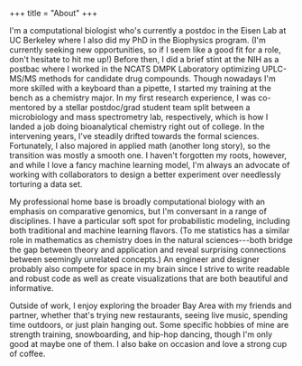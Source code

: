 +++
title = "About"
+++

I'm a computational biologist who's currently a postdoc in the Eisen Lab at UC Berkeley where I also did my PhD in the Biophysics program. (I'm currently seeking new opportunities, so if I seem like a good fit for a role, don't hesitate to hit me up!) Before then, I did a brief stint at the NIH as a postbac where I worked in the NCATS DMPK Laboratory optimizing UPLC-MS/MS methods for candidate drug compounds. Though nowadays I'm more skilled with a keyboard than a pipette, I started my training at the bench as a chemistry major. In my first research experience, I was co-mentored by a stellar postdoc/grad student team split between a microbiology and mass spectrometry lab, respectively, which is how I landed a job doing bioanalytical chemistry right out of college. In the intervening years, I've steadily drifted towards the formal sciences. Fortunately, I also majored in applied math (another long story), so the transition was mostly a smooth one. I haven't forgotten my roots, however, and while I love a fancy machine learning model, I'm always an advocate of working with collaborators to design a better experiment over needlessly torturing a data set.

My professional home base is broadly computational biology with an emphasis on comparative genomics, but I'm conversant in a range of disciplines. I have a particular soft spot for probabilistic modeling, including both traditional and machine learning flavors. (To me statistics has a similar role in mathematics as chemistry does in the natural sciences---both bridge the gap between theory and application and reveal surprising connections between seemingly unrelated concepts.) An engineer and designer probably also compete for space in my brain since I strive to write readable and robust code as well as create visualizations that are both beautiful and informative.

Outside of work, I enjoy exploring the broader Bay Area with my friends and partner, whether that's trying new restaurants, seeing live music, spending time outdoors, or just plain hanging out. Some specific hobbies of mine are strength training, snowboarding, and hip-hop dancing, though I'm only good at maybe one of them. I also bake on occasion and love a strong cup of coffee.
